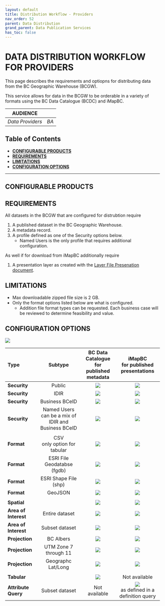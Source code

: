 ```yaml
---
layout: default
title: Distribution Workflow - Providers
nav_order: 52
parent: Data Distribution
grand_parent: Data Publication Services
has_toc: false
---
```


# DATA DISTRIBUTION WORKFLOW FOR PROVIDERS

This page describes the requirements and optiopns for distributing data from the BC Geographic Warehouse (BCGW).

This service allows for data in the BCGW to be orderable in a variety of formats using the BC Data Catalogue (BCDC) and iMapBC.

|**AUDIENCE**|  |
|:---:|:---:|
| *Data Providers* | *BA* |

## Table of Contents

+ [**CONFIGURABLE PRODUCTS**](#configurable-products)
+ [**REQUIREMENTS**](#requirements)
+ [**LIMITATIONS**](#limitations)
+ [**CONFIGURATION OPTIONS**](#configuration-options)

-----------------------

## CONFIGURABLE PRODUCTS

## REQUIREMENTS
All datasets in the BCGW that are configured for distrubtion require

1. A published dataset in the BC Geographic Warehouse.
2. A metadata record.
3. A profile defined as one of the Security options below.
    - Named Users is the only profile that requires additional configuration.

As well if for download from iMapBC additionally require
1. A presentation layer as created with the [Layer File Presenation document](./dsg_bcgw_layer_file_presentation.md).

## LIMITATIONS

+ Max downloadable zipped file size is 2 GB.
+ Only the format options listed below are what is configured.
    - Addition file format types can be requested. Each business case will be reviewed to determine feasibility and value.

## CONFIGURATION OPTIONS
 ![](/images/grey_dash.png)
 
 |Type|Subtype | BC Data Catalogue <br/> for published metadata  | iMapBC <br/> for published presentations  | 
|:---|:---:|:---:|:---:|
|**Security** | Public | ![](/images/green_check.png) | ![](/images/green_check.png) 
|**Security** | IDIR	| ![](/images/green_check.png) | ![](/images/green_check.png)
|**Security** | Business BCeID | ![](/images/green_check.png) | ![](/images/green_check.png) 
|**Security** | Named Users <br/> can be a mix of IDIR and Business BCeID  | ![](/images/green_check.png) | ![](/images/green_check.png)  
||
|**Format** | CSV <br/> only option for tabular| ![](/images/green_check.png) | ![](/images/green_check.png)
|**Format** | ESRI File Geodatabse <br/> (fgdb) | ![](/images/green_check.png) | ![](/images/green_check.png)
|**Format** | ESRI Shape File<br/>  (shp) | ![](/images/green_check.png) | ![](/images/green_check.png)
|**Format** | GeoJSON | ![](/images/green_check.png) | ![](/images/green_check.png)
||
|**Spatial** | | ![](/images/green_check.png) | ![](/images/green_check.png)
|**Area of Interest** | Entire dataset | ![](/images/green_check.png) | ![](/images/green_check.png) 
|**Area of Interest** | Subset dataset | ![](/images/green_check.png) | ![](/images/green_check.png) 
|**Projection**|BC Albers   |![](/images/green_check.png) | ![](/images/green_check.png) 
|**Projection**|UTM Zone 7 through 11  |![](/images/green_check.png) | ![](/images/green_check.png) 
|**Projection**|Geographc Lat/Long |![](/images/green_check.png) | ![](/images/green_check.png) 
||
|**Tabular** | | ![](/images/green_check.png) | Not available
|**Attribute Query** | Subset dataset | Not available | ![](/images/green_check.png) <br/> as defined in a definition query 

